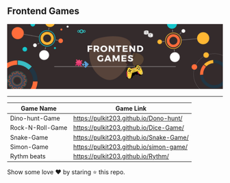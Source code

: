 ## Frontend Games

<img src="./poster.png"/>

---

| Game Name        | Game Link                               |
| ---------------- | --------------------------------------- |
| Dino-hunt-Game   | https://pulkit203.github.io/Dono-hunt/  |
| Rock-N-Roll-Game | https://pulkit203.github.io/Dice-Game/  |
| Snake-Game       | https://pulkit203.github.io/Snake-Game/ |
| Simon-Game       | https://pulkit203.github.io/simon-game/ |
| Rythm beats      | https://pulkit203.github.io/Rythm/      |

Show some love ❤️ by staring ⭐️ this repo.
